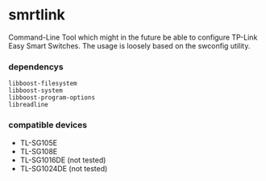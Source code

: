 # smrtlink
Command-Line Tool which might in the future be able to configure TP-Link Easy Smart Switches.
The usage is loosely based on the swconfig utility.

### dependencys
	libboost-filesystem
	libboost-system
	libboost-program-options
	libreadline

### compatible devices
+ TL-SG105E
+ TL-SG108E
+ TL-SG1016DE (not tested)
+ TL-SG1024DE (not tested)
